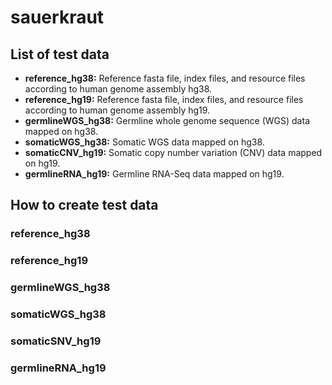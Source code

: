 # sauerkraut

## List of test data
- **reference_hg38:** Reference fasta file, index files, and resource files according to human genome assembly hg38.
- **reference_hg19:** Reference fasta file, index files, and resource files according to human genome assembly hg19.
- **germlineWGS_hg38:** Germline whole genome sequence (WGS) data mapped on hg38.
- **somaticWGS_hg38:** Somatic WGS data mapped on hg38.
- **somaticCNV_hg19:** Somatic copy number variation (CNV) data mapped on hg19.
- **germlineRNA_hg19:** Germline RNA-Seq data mapped on hg19.

## How to create test data

### reference_hg38


### reference_hg19


### germlineWGS_hg38



### somaticWGS_hg38


### somaticSNV_hg19


### germlineRNA_hg19





